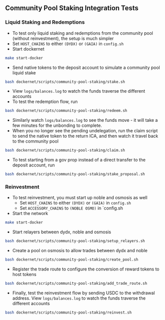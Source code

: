## Community Pool Staking Integration Tests
### Liquid Staking and Redemptions
* To test only liquid staking and redemptions from the community pool (without reinvestment), the setup is much simpler
* Set `HOST_CHAINS` to either `(DYDX)` or `(GAIA)` in `config.sh`
* Start dockernet
```bash
make start-docker
```
* Send native tokens to the deposit account to simulate a community pool liquid stake
```bash
bash dockernet/scripts/community-pool-staking/stake.sh
```
* View `logs/balances.log` to watch the funds traverse the different accounts
* To test the redemption flow, run
```bash
bash dockernet/scripts/community-pool-staking/redeem.sh
```
* Similarly watch `logs/balances.log` to see the funds move - it will take a few minutes for the unbonding to complete. 
* When you no longer see the pending undelegation, run the claim script to send the native token to the return ICA, and then watch it travel back to the community pool
```bash
bash dockernet/scripts/community-pool-staking/claim.sh
```
* To test starting from a gov prop instead of a direct transfer to the deposit account, run
```bash
bash dockernet/scripts/community-pool-staking/stake_proposal.sh
```

### Reinvestment
* To test reinvestment, you must start up noble and osmosis as well
    * Set `HOST_CHAINS` to either `(DYDX)` or `(GAIA)` in `config.sh`
    * Set `ACCESSORY_CHAINS` to `(NOBLE OSMO)` in `config.sh
* Start the network
```bash
make start-docker
```
* Start relayers between dydx, noble and osmosis
```bash
bash dockernet/scripts/community-pool-staking/setup_relayers.sh
```
* Create a pool on osmosis to allow trades between dydx and noble
```bash
bash dockernet/scripts/community-pool-staking/create_pool.sh
```
* Register the trade route to configure the conversion of reward tokens to host tokens
```bash
bash dockernet/scripts/community-pool-staking/add_trade_route.sh
```
* Finally, test the reinvestment flow by sending USDC to the withdrawal address. View `logs/balances.log` to watch the funds traverse the different accounts
```bash
bash dockernet/scripts/community-pool-staking/reinvest.sh
```
